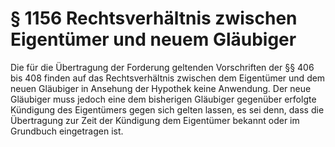# § 1156 Rechtsverhältnis zwischen Eigentümer und neuem Gläubiger
Die für die Übertragung der Forderung geltenden Vorschriften der §§ 406 bis 408 finden auf das Rechtsverhältnis zwischen dem Eigentümer und dem neuen Gläubiger in Ansehung der Hypothek keine Anwendung. Der neue Gläubiger muss jedoch eine dem bisherigen Gläubiger gegenüber erfolgte Kündigung des Eigentümers gegen sich gelten lassen, es sei denn, dass die Übertragung zur Zeit der Kündigung dem Eigentümer bekannt oder im Grundbuch eingetragen ist.